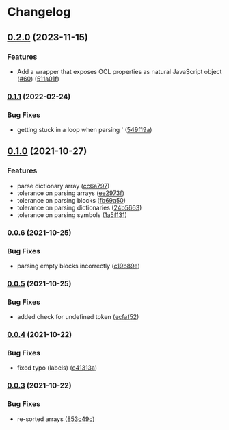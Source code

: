 # Changelog

## [0.2.0](https://github.com/OctopusDeploy/ocl.ts/compare/v0.1.2...v0.2.0) (2023-11-15)


### Features

* Add a wrapper that exposes OCL properties as natural JavaScript object ([#60](https://github.com/OctopusDeploy/ocl.ts/issues/60)) ([511a01f](https://github.com/OctopusDeploy/ocl.ts/commit/511a01f5f425cb05efc667aea90c8670042cb2a9))

### [0.1.1](https://www.github.com/OctopusDeploy/ocl.ts/compare/v0.1.0...v0.1.1) (2022-02-24)


### Bug Fixes

* getting stuck in a loop when parsing ' ([549f19a](https://www.github.com/OctopusDeploy/ocl.ts/commit/549f19ad98753b2648098fb46dda05e6f5679beb))

## [0.1.0](https://www.github.com/OctopusDeploy/ocl.ts/compare/v0.0.6...v0.1.0) (2021-10-27)


### Features

* parse dictionary array ([cc6a797](https://www.github.com/OctopusDeploy/ocl.ts/commit/cc6a7972d11294a18bb9a089088aa4cfc44d1b46))
* tolerance on parsing arrays ([ee2973f](https://www.github.com/OctopusDeploy/ocl.ts/commit/ee2973f312f3619590e7d0066487b1ea86b2e48f))
* tolerance on parsing blocks ([fb69a50](https://www.github.com/OctopusDeploy/ocl.ts/commit/fb69a50b305ad15f38ed618aea86de0b6bd8f05e))
* tolerance on parsing dictionaries ([24b5663](https://www.github.com/OctopusDeploy/ocl.ts/commit/24b5663d4619256a6de5c92fc64e7bbe74754cee))
* tolerance on parsing symbols ([1a5f131](https://www.github.com/OctopusDeploy/ocl.ts/commit/1a5f13194cf9e420a71c5049c50fc67b4e71b5e2))

### [0.0.6](https://www.github.com/OctopusDeploy/ocl.ts/compare/v0.0.5...v0.0.6) (2021-10-25)


### Bug Fixes

* parsing empty blocks incorrectly ([c19b89e](https://www.github.com/OctopusDeploy/ocl.ts/commit/c19b89e27d94ed8593130a068967a4a3ce2e0b5b))

### [0.0.5](https://www.github.com/OctopusDeploy/ocl.ts/compare/v0.0.4...v0.0.5) (2021-10-25)


### Bug Fixes

* added check for undefined token ([ecfaf52](https://www.github.com/OctopusDeploy/ocl.ts/commit/ecfaf52ce9d6628299332b153c72dcd25b4101a0))

### [0.0.4](https://www.github.com/OctopusDeploy/ocl.ts/compare/v0.0.3...v0.0.4) (2021-10-22)


### Bug Fixes

* fixed typo (labels) ([e41313a](https://www.github.com/OctopusDeploy/ocl.ts/commit/e41313aabef0c87155596d1fb6295017325550d0))

### [0.0.3](https://www.github.com/OctopusDeploy/ocl.ts/compare/v0.0.2...v0.0.3) (2021-10-22)


### Bug Fixes

* re-sorted arrays ([853c49c](https://www.github.com/OctopusDeploy/ocl.ts/commit/853c49c21931bf7f3e8a7a81f332bdc59af917a9))
